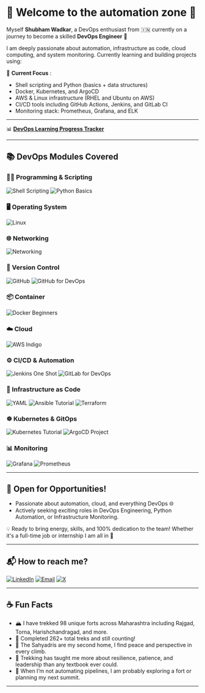 # 🤖 Welcome to the automation zone 🤖

Myself **Shubham Wadkar**, a DevOps enthusiast from 🇮🇳 currently on a journey to become a skilled **DevOps Engineer** 🚀

I am deeply passionate about automation, infrastructure as code, cloud computing, and system monitoring. Currently learning and building projects using:

🧠 **Current Focus** :

- Shell scripting and Python (basics + data structures)
- Docker, Kubernetes, and ArgoCD
- AWS & Linux infrastructure (RHEL and Ubuntu on AWS)
- CI/CD tools including GitHub Actions, Jenkins, and GitLab CI
- Monitoring stack: Prometheus, Grafana, and ELK

---

📊 **[DevOps Learning Progress Tracker](https://docs.google.com/spreadsheets/d/125r3GJ2C96k8BMVwdmvRmadsYOtyqLFrkKAJ_qF18Kw/edit?usp=sharing)**

---

## 📚 DevOps Modules Covered

### 👨‍💻 Programming & Scripting
![Shell Scripting](https://img.shields.io/badge/-Shell_Scripting-4EAA25?style=for-the-badge&logo=gnubash&logoColor=white)
![Python Basics](https://img.shields.io/badge/-Python_&_DS-3776AB?style=for-the-badge&logo=python&logoColor=white)

### 🖥️ Operating System
![Linux](https://img.shields.io/badge/-Linux_For_DevOps-b58900?style=for-the-badge&logo=linux&logoColor=white)

### 🌐 Networking
![Networking](https://img.shields.io/badge/-Networking_for_DevOps-4B0082?style=for-the-badge&logo=cloudflare&logoColor=white)

### 🔁 Version Control
![GitHub](https://img.shields.io/badge/-GitHub-181717?style=for-the-badge&logo=github&logoColor=white)
![GitHub for DevOps](https://img.shields.io/badge/-Git_for_DevOps-F05032?style=for-the-badge&logo=git&logoColor=white)

### 📦 Container
![Docker Beginners](https://img.shields.io/badge/-Docker-2496ED?style=for-the-badge&logo=docker&logoColor=white)

### ☁️ Cloud
![AWS Indigo](https://img.shields.io/badge/-AWS_for_automation-6366F1?style=for-the-badge&logo=amazonaws&logoColor=white)

### ⚙️ CI/CD & Automation
![Jenkins One Shot](https://img.shields.io/badge/-Jenkins-D24939?style=for-the-badge&logo=jenkins&logoColor=white)
![GitLab for DevOps](https://img.shields.io/badge/-GitLab_For_DevOps-FC6D26?style=for-the-badge&logo=gitlab&logoColor=white)

### 🧱 Infrastructure as Code
![YAML](https://img.shields.io/badge/-YAML-5e5c5c?style=for-the-badge&logo=yaml&logoColor=white)
![Ansible Tutorial](https://img.shields.io/badge/-Ansible-EE0000?style=for-the-badge&logo=ansible&logoColor=white)
![Terraform](https://img.shields.io/badge/-Terraform-7B42BC?style=for-the-badge&logo=terraform&logoColor=white)

### ☸️ Kubernetes & GitOps
![Kubernetes Tutorial](https://img.shields.io/badge/-Kubernetes-326CE5?style=for-the-badge&logo=kubernetes&logoColor=white)
![ArgoCD Project](https://img.shields.io/badge/-ArgoCD-F43F5E?style=for-the-badge&logo=argo&logoColor=white)

### 📊 Monitoring
![Grafana](https://img.shields.io/badge/-Grafana-FCA5A5?style=for-the-badge&logo=grafana&logoColor=black)
![Prometheus](https://img.shields.io/badge/-Prometheus-FDE68A?style=for-the-badge&logo=prometheus&logoColor=black)

---

## 🤝 Open for Opportunities!

- Passionate about automation, cloud, and everything DevOps 🌐
- Actively seeking exciting roles in DevOps Engineering, Python Automation, or Infrastructure Monitoring.

💡 Ready to bring energy, skills, and 100% dedication to the team!
Whether it's a full-time job or internship I am all in 🚀

---

## 📬 How to reach me?

[![LinkedIn](https://img.shields.io/badge/LinkedIn-blue?style=for-the-badge&logo=linkedin&logoColor=white)](https://www.linkedin.com/in/shubhamwadkar)
[![Email](https://img.shields.io/badge/-Email-red?style=for-the-badge&logo=gmail&logoColor=white)](mailto:shubhamwadkar880@gmail.com)
[![X](https://img.shields.io/badge/_X_Account-555555?style=for-the-badge&logo=twitter&logoColor=white)](https://x.com/Shubham18618598)

---

## ☕ Fun Facts
- 🏔️ I have trekked 98 unique forts across Maharashtra including Rajgad, Torna, Harishchandragad, and more.
- 🥾 Completed 262+ total treks and still counting!
- 🌄 The Sahyadris are my second home, I find peace and perspective in every climb.
- 🎒 Trekking has taught me more about resilience, patience, and leadership than any textbook ever could.
- 🔧 When I’m not automating pipelines, I am probably exploring a fort or planning my next summit.

---
